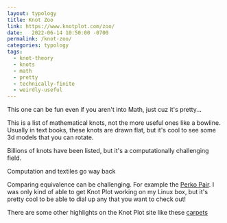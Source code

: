 ```yaml
---
layout: typology
title: Knot Zoo
link: https://www.knotplot.com/zoo/
date:   2022-06-14 10:50:00 -0700
permalink: /knot-zoo/
categories: typology
tags:
  - knot-theory
  - knots
  - math
  - pretty
  - technically-finite
  - weirdly-useful
---
```

This one can be fun even if you aren't into Math, just cuz it's pretty...

This is a list of mathematical knots, not the more useful ones like a bowline.
Usually in text books, these knots are drawn flat, but it's cool to see some 3d models that you can rotate.

Billions of knots have been listed, but it's a computationally challenging field.

Computation and textiles go way back

Comparing equivalence can be challenging. For example the [Perko Pair](https://en.wikipedia.org/wiki/Perko_pair).
I was only kind of able to get Knot Plot working on my Linux box, but it's pretty cool to be able to dial up any that you want to check out!

There are some other highlights on the Knot Plot site like these [carpets](https://www.knotplot.com/carpets/knot-carpets.html)
